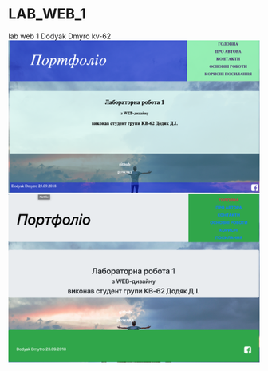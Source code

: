 # LAB_WEB_1
lab web 1
Dodyak Dmyro kv-62
![Screenshot](https://github.com/dima78442/LAB_WEB_1/blob/master/Screen%20Shot%202018-10-31%20at%2012.26.03.png)
![Screenshot](https://github.com/dima78442/LAB_WEB_1/blob/master/Screen%20Shot%202018-10-31%20at%2012.26.33.png)
